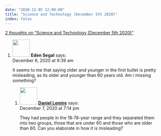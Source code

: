 ```yaml
---
date: "2020-12-05 12:00:00"
title: "Science and Technology (December 5th 2020)"
index: false
---
```


[2 thoughts on &ldquo;Science and Technology (December 5th 2020)&rdquo;](/lemire/blog/2020/12-05-science-and-technology-december-5th-2020)

<ol class="comment-list">
<li id="comment-560922" class="comment even thread-even depth-1 parent">
<div class="comment-author vcard">
<img alt src="https://secure.gravatar.com/avatar/d081923c9998bd094289a54a0ee1045b?s=56&#038;d=mm&#038;r=g" srcset="https://secure.gravatar.com/avatar/d081923c9998bd094289a54a0ee1045b?s=112&#038;d=mm&#038;r=g 2x" class="avatar avatar-56 photo" height="56" width="56" decoding="async" /> <b class="fn">Eden Segal</b> <span class="says">says:</span> </div>
<div class="comment-metadata"><time datetime="2020-12-06T09:39:28+00:00">December 6, 2020 at 9:39 am</time></a> </div>
<div class="comment-content">
<p>It seems to me that saying older and younger in the first bullet is pretty misleading, as its older and younger than 60 years old. Am i missing something?</p>
</div>
<ol class="children">
<li id="comment-561137" class="comment byuser comment-author-lemire bypostauthor odd alt depth-2">
<div class="comment-author vcard">
<img alt src="https://secure.gravatar.com/avatar/2ca999bef9535950f5b84281a4dab006?s=56&#038;d=mm&#038;r=g" srcset="https://secure.gravatar.com/avatar/2ca999bef9535950f5b84281a4dab006?s=112&#038;d=mm&#038;r=g 2x" class="avatar avatar-56 photo" height="56" width="56" decoding="async" /> <b class="fn"><a href="https://lemire.me/en/" class="url" rel="ugc">Daniel Lemire</a></b> <span class="says">says:</span> </div>
<div class="comment-metadata"><time datetime="2020-12-07T19:14:34+00:00">December 7, 2020 at 7:14 pm</time></a> </div>
<div class="comment-content">
<p>They had people in the 18‐78-year range and they separated them into two groups, those that are under 60 and those who are older than 60. Can you elaborate in how it is misleading?</p>
</div>
</li>
</ol>
</li>
</ol>

